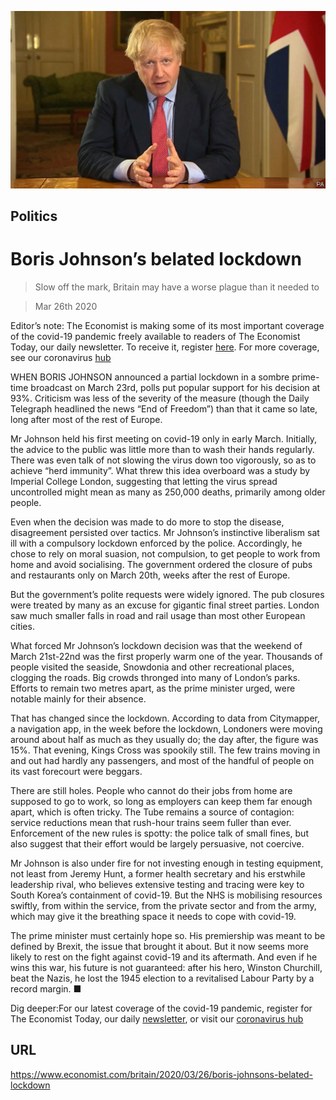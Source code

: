 ![](./images/20200328_BRP501.jpg)

## Politics

# Boris Johnson’s belated lockdown

> Slow off the mark, Britain may have a worse plague than it needed to

> Mar 26th 2020

Editor’s note: The Economist is making some of its most important coverage of the covid-19 pandemic freely available to readers of The Economist Today, our daily newsletter. To receive it, register [here](https://www.economist.com//newslettersignup). For more coverage, see our coronavirus [hub](https://www.economist.com//coronavirus)

WHEN BORIS JOHNSON announced a partial lockdown in a sombre prime-time broadcast on March 23rd, polls put popular support for his decision at 93%. Criticism was less of the severity of the measure (though the Daily Telegraph headlined the news “End of Freedom”) than that it came so late, long after most of the rest of Europe.

Mr Johnson held his first meeting on covid-19 only in early March. Initially, the advice to the public was little more than to wash their hands regularly. There was even talk of not slowing the virus down too vigorously, so as to achieve “herd immunity”. What threw this idea overboard was a study by Imperial College London, suggesting that letting the virus spread uncontrolled might mean as many as 250,000 deaths, primarily among older people.

Even when the decision was made to do more to stop the disease, disagreement persisted over tactics. Mr Johnson’s instinctive liberalism sat ill with a compulsory lockdown enforced by the police. Accordingly, he chose to rely on moral suasion, not compulsion, to get people to work from home and avoid socialising. The government ordered the closure of pubs and restaurants only on March 20th, weeks after the rest of Europe.

But the government’s polite requests were widely ignored. The pub closures were treated by many as an excuse for gigantic final street parties. London saw much smaller falls in road and rail usage than most other European cities.

What forced Mr Johnson’s lockdown decision was that the weekend of March 21st-22nd was the first properly warm one of the year. Thousands of people visited the seaside, Snowdonia and other recreational places, clogging the roads. Big crowds thronged into many of London’s parks. Efforts to remain two metres apart, as the prime minister urged, were notable mainly for their absence.

That has changed since the lockdown. According to data from Citymapper, a navigation app, in the week before the lockdown, Londoners were moving around about half as much as they usually do; the day after, the figure was 15%. That evening, Kings Cross was spookily still. The few trains moving in and out had hardly any passengers, and most of the handful of people on its vast forecourt were beggars.

There are still holes. People who cannot do their jobs from home are supposed to go to work, so long as employers can keep them far enough apart, which is often tricky. The Tube remains a source of contagion: service reductions mean that rush-hour trains seem fuller than ever. Enforcement of the new rules is spotty: the police talk of small fines, but also suggest that their effort would be largely persuasive, not coercive.

Mr Johnson is also under fire for not investing enough in testing equipment, not least from Jeremy Hunt, a former health secretary and his erstwhile leadership rival, who believes extensive testing and tracing were key to South Korea’s containment of covid-19. But the NHS is mobilising resources swiftly, from within the service, from the private sector and from the army, which may give it the breathing space it needs to cope with covid-19.

The prime minister must certainly hope so. His premiership was meant to be defined by Brexit, the issue that brought it about. But it now seems more likely to rest on the fight against covid-19 and its aftermath. And even if he wins this war, his future is not guaranteed: after his hero, Winston Churchill, beat the Nazis, he lost the 1945 election to a revitalised Labour Party by a record margin. ■

Dig deeper:For our latest coverage of the covid-19 pandemic, register for The Economist Today, our daily [newsletter](https://www.economist.com//newslettersignup), or visit our [coronavirus hub](https://www.economist.com//coronavirus)

## URL

https://www.economist.com/britain/2020/03/26/boris-johnsons-belated-lockdown
